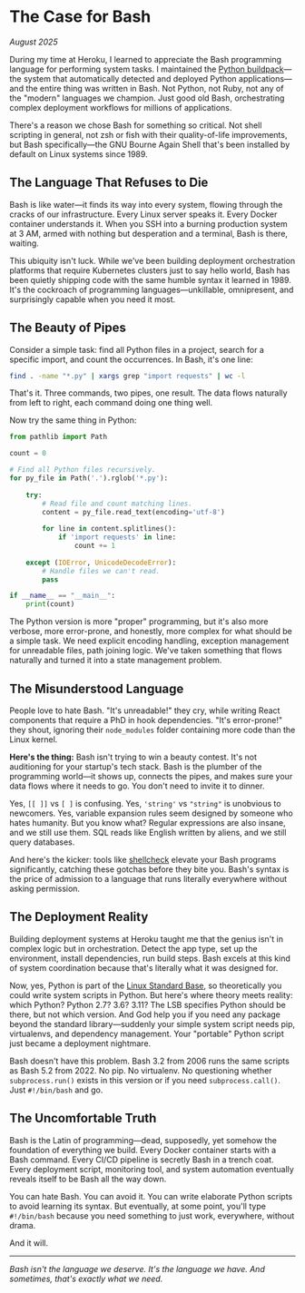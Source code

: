 # The Case for Bash
*August 2025*

During my time at Heroku, I learned to appreciate the Bash programming language for performing system tasks. I maintained the [Python buildpack](https://github.com/heroku/heroku-buildpack-python)—the system that automatically detected and deployed Python applications—and the entire thing was written in Bash. Not Python, not Ruby, not any of the "modern" languages we champion. Just good old Bash, orchestrating complex deployment workflows for millions of applications.

There's a reason we chose Bash for something so critical. Not shell scripting in general, not zsh or fish with their quality-of-life improvements, but Bash specifically—the GNU Bourne Again Shell that's been installed by default on Linux systems since 1989.

## The Language That Refuses to Die

Bash is like water—it finds its way into every system, flowing through the cracks of our infrastructure. Every Linux server speaks it. Every Docker container understands it. When you SSH into a burning production system at 3 AM, armed with nothing but desperation and a terminal, Bash is there, waiting.

This ubiquity isn't luck. While we've been building deployment orchestration platforms that require Kubernetes clusters just to say hello world, Bash has been quietly shipping code with the same humble syntax it learned in 1989. It's the cockroach of programming languages—unkillable, omnipresent, and surprisingly capable when you need it most.

## The Beauty of Pipes

Consider a simple task: find all Python files in a project, search for a specific import, and count the occurrences. In Bash, it's one line:

```bash
find . -name "*.py" | xargs grep "import requests" | wc -l
```

That's it. Three commands, two pipes, one result. The data flows naturally from left to right, each command doing one thing well.

Now try the same thing in Python:

```python
from pathlib import Path

count = 0

# Find all Python files recursively.
for py_file in Path('.').rglob('*.py'):
    
    try:
        # Read file and count matching lines.
        content = py_file.read_text(encoding='utf-8')
        
        for line in content.splitlines():
            if 'import requests' in line:
                count += 1
                
    except (IOError, UnicodeDecodeError):
        # Handle files we can't read.
        pass

if __name__ == "__main__":
    print(count)
```

The Python version is more "proper" programming, but it's also more verbose, more error-prone, and honestly, more complex for what should be a simple task. We need explicit encoding handling, exception management for unreadable files, path joining logic. We've taken something that flows naturally and turned it into a state management problem.

## The Misunderstood Language

People love to hate Bash. "It's unreadable!" they cry, while writing React components that require a PhD in hook dependencies. "It's error-prone!" they shout, ignoring their `node_modules` folder containing more code than the Linux kernel.

**Here's the thing:** Bash isn't trying to win a beauty contest. It's not auditioning for your startup's tech stack. Bash is the plumber of the programming world—it shows up, connects the pipes, and makes sure your data flows where it needs to go. You don't need to invite it to dinner.

Yes, `[[ ]]` vs `[ ]` is confusing. Yes, `'string'` vs `"string"` is unobvious to newcomers. Yes, variable expansion rules seem designed by someone who hates humanity. But you know what? Regular expressions are also insane, and we still use them. SQL reads like English written by aliens, and we still query databases. 

And here's the kicker: tools like [shellcheck](https://www.shellcheck.net/) elevate your Bash programs significantly, catching these gotchas before they bite you. Bash's syntax is the price of admission to a language that runs literally everywhere without asking permission.

## The Deployment Reality

Building deployment systems at Heroku taught me that the genius isn't in complex logic but in orchestration. Detect the app type, set up the environment, install dependencies, run build steps. Bash excels at this kind of system coordination because that's literally what it was designed for.

Now, yes, Python is part of the [Linux Standard Base](https://en.wikipedia.org/wiki/Linux_Standard_Base), so theoretically you could write system scripts in Python. But here's where theory meets reality: which Python? Python 2.7? 3.6? 3.11? The LSB specifies Python should be there, but not which version. And God help you if you need any package beyond the standard library—suddenly your simple system script needs pip, virtualenvs, and dependency management. Your "portable" Python script just became a deployment nightmare.

Bash doesn't have this problem. Bash 3.2 from 2006 runs the same scripts as Bash 5.2 from 2022. No pip. No virtualenv. No questioning whether `subprocess.run()` exists in this version or if you need `subprocess.call()`. Just `#!/bin/bash` and go.



## The Uncomfortable Truth

Bash is the Latin of programming—dead, supposedly, yet somehow the foundation of everything we build. Every Docker container starts with a Bash command. Every CI/CD pipeline is secretly Bash in a trench coat. Every deployment script, monitoring tool, and system automation eventually reveals itself to be Bash all the way down.

You can hate Bash. You can avoid it. You can write elaborate Python scripts to avoid learning its syntax. But eventually, at some point, you'll type `#!/bin/bash` because you need something to just work, everywhere, without drama.

And it will.

---

*Bash isn't the language we deserve. It's the language we have. And sometimes, that's exactly what we need.*